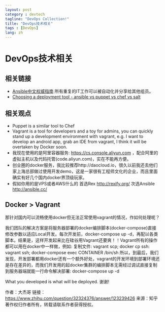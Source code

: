 ```yaml
---
layout: post
category : devtech
tagline: "DevOps Collection!"
title: "DevOps技术相关"
tags : [DevOps]
lang: zh
---
```


# DevOps技术相关

## 相关链接

  - [Ansible中文权威指南](http://www.ansible.com.cn/) 所有重复的IT工作可以被自动化并分享给其他组员。
  - [Choosing a deployment tool - ansible vs puppet vs chef vs salt](https://gist.github.com/jaceklaskowski/bd3d06489ec004af6ed9)

## 相关观点

  - Puppet is a similar tool to Chef
  - Vagrant is a tool for developers and a toy for admins, you can quickly stand up a development environment with vagrant, e.g. I want to develop an android app, grab an IDE from vagrant, I think it will be overtaken by Docker soon.
  - 我现在使用的是阿里容器服务: https://cs.console.aliyun.com ，配合阿里的虚拟主机以及代码托管(code.aliyun.com)，实在不能再方便。
  - 创业圈的docker服务，我比较推荐http://daocloud.io，很久以前我还去他们家上海总部做过使用开发demo，这是一家很有工程师文化的企业，而且里面确实有好几个国内docker界顶级玩家。
  - 假如你用的是VPS或者AWS什么的 首选Rex http://rexify.org/ 次选Ansible http://ansible.cc/

## Docker > Vagrant

那针对国内可以流畅使用docker但无法正常使用vagrant的情况，作如何处理呢？

我们团队的解决方案是将服务器部署的docker编排脚本(docker-compose)直接修改参数以适应Local开发。每次开发前，docker-compose up -d，再配以各类脚本。结果是，这样开发起来比在硅谷用Vagrant还要爽！！Vagrant所有的操作都可以用在docker中一样做，例如:
复制文件: vagrant scp; docker cp
ssh: vagrant ssh; docker-compose exec CONTAINER /bin/sh
所以，到最后，我们发现，开发部署都用docker还有一个额外好处，vagrant的开发环境到部署环境还是存在差异的，而我们开发用的起docker集群的编排脚本无需经过调试直接复制到服务器端就能一行命令解决部署: 
docker-compose up -d


What you developed is what will be deployed. 谢谢!

作者：大杰哥
链接：https://www.zhihu.com/question/32324376/answer/123239426
来源：知乎
著作权归作者所有，转载请联系作者获得授权。